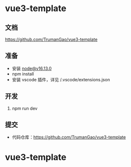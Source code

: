 # vue3-template

## 文档

https://github.com/TrumanGao/vue3-template

## 准备

- 安装 node@v16.13.0
- npm install
- 安装 vscode 插件，详见 /.vscode/extensions.json

## 开发

1. npm run dev

## 提交

- 代码仓库：https://github.com/TrumanGao/vue3-template
# vue3-template
